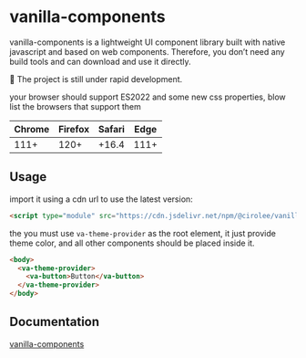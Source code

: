 # vanilla-components

vanilla-components is a lightweight UI component library built with native javascript and based on web components. Therefore, you don’t need any build tools and can download and use it directly.

🚧 The project is still under rapid development.

your browser should support ES2022 and some new css properties, blow list the browsers that support them

| Chrome | Firefox | Safari | Edge |
| ------ | ------- | ------ | ---- |
| 111+   | 120+    | +16.4  | 111+ |

## Usage

import it using a cdn url to use the latest version:

```html
<script type="module" src="https://cdn.jsdelivr.net/npm/@cirolee/vanilla-components@latest/dist/vanilla-components.esm.js"></script>
```

the you must use `va-theme-provider` as the root element, it just provide theme color, and all other components should be placed inside it.

```html
<body>
  <va-theme-provider>
    <va-button>Button</va-button>
  </va-theme-provider>
</body>
```

## Documentation

[vanilla-components](https://vanilla-components.pages.dev)
